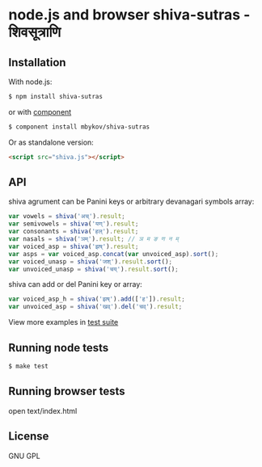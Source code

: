 # node.js and browser shiva-sutras - शिवसूत्राणि

## Installation

With node.js:

````bash
$ npm install shiva-sutras
````
or with [component](http://github.com/component/component)

````bash
$ component install mbykov/shiva-sutras
````

Or as standalone version:

````html
<script src="shiva.js"></script>
````

## API

shiva agrument can be Panini keys or arbitrary devanagari symbols array:

````javascript
var vowels = shiva('अच्').result;
var semivowels = shiva('यण्').result;
var consonants = shiva('हल्').result;
var nasals = shiva('ञम्').result; // ञ म ङ ण न म्
var voiced_asp = shiva('झष्').result;
var asps = var voiced_asp.concat(var unvoiced_asp).sort();
var voiced_unasp = shiva('जश्').result.sort();
var unvoiced_unasp = shiva('चय्').result.sort();
````

shiva can add or del Panini key or array:

````javascript
var voiced_asp_h = shiva('झष्').add(['ह']).result;
var unvoiced_asp = shiva('खव्').del('चव्').result;
````



View more examples in [test suite](https://github.com/mbykov/shiva-sutras/tree/master/test)

## Running node tests

````bash
$ make test
````

## Running browser tests

open text/index.html

## License

  GNU GPL
